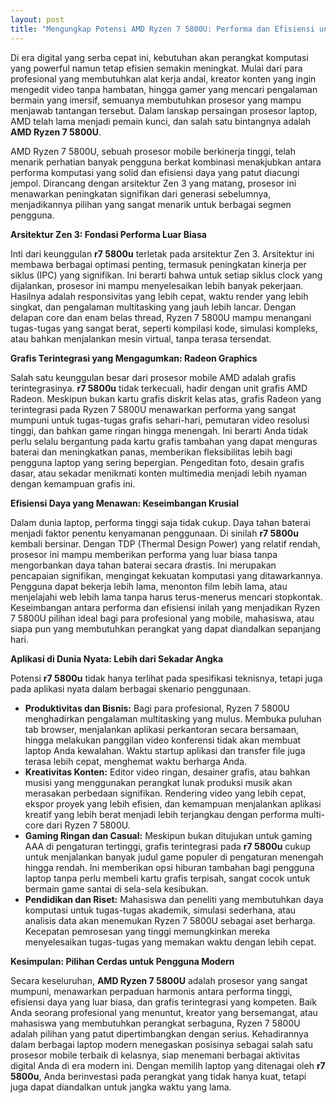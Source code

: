 ```yaml
---
layout: post
title: "Mengungkap Potensi AMD Ryzen 7 5800U: Performa dan Efisiensi untuk Era Modern"
---
```


Di era digital yang serba cepat ini, kebutuhan akan perangkat komputasi yang powerful namun tetap efisien semakin meningkat. Mulai dari para profesional yang membutuhkan alat kerja andal, kreator konten yang ingin mengedit video tanpa hambatan, hingga gamer yang mencari pengalaman bermain yang imersif, semuanya membutuhkan prosesor yang mampu menjawab tantangan tersebut. Dalam lanskap persaingan prosesor laptop, AMD telah lama menjadi pemain kunci, dan salah satu bintangnya adalah **AMD Ryzen 7 5800U**.

AMD Ryzen 7 5800U, sebuah prosesor mobile berkinerja tinggi, telah menarik perhatian banyak pengguna berkat kombinasi menakjubkan antara performa komputasi yang solid dan efisiensi daya yang patut diacungi jempol. Dirancang dengan arsitektur Zen 3 yang matang, prosesor ini menawarkan peningkatan signifikan dari generasi sebelumnya, menjadikannya pilihan yang sangat menarik untuk berbagai segmen pengguna.

**Arsitektur Zen 3: Fondasi Performa Luar Biasa**

Inti dari keunggulan **r7 5800u** terletak pada arsitektur Zen 3. Arsitektur ini membawa berbagai optimasi penting, termasuk peningkatan kinerja per siklus (IPC) yang signifikan. Ini berarti bahwa untuk setiap siklus clock yang dijalankan, prosesor ini mampu menyelesaikan lebih banyak pekerjaan. Hasilnya adalah responsivitas yang lebih cepat, waktu render yang lebih singkat, dan pengalaman multitasking yang jauh lebih lancar. Dengan delapan core dan enam belas thread, Ryzen 7 5800U mampu menangani tugas-tugas yang sangat berat, seperti kompilasi kode, simulasi kompleks, atau bahkan menjalankan mesin virtual, tanpa terasa tersendat.

**Grafis Terintegrasi yang Mengagumkan: Radeon Graphics**

Salah satu keunggulan besar dari prosesor mobile AMD adalah grafis terintegrasinya. **r7 5800u** tidak terkecuali, hadir dengan unit grafis AMD Radeon. Meskipun bukan kartu grafis diskrit kelas atas, grafis Radeon yang terintegrasi pada Ryzen 7 5800U menawarkan performa yang sangat mumpuni untuk tugas-tugas grafis sehari-hari, pemutaran video resolusi tinggi, dan bahkan game ringan hingga menengah. Ini berarti Anda tidak perlu selalu bergantung pada kartu grafis tambahan yang dapat menguras baterai dan meningkatkan panas, memberikan fleksibilitas lebih bagi pengguna laptop yang sering bepergian. Pengeditan foto, desain grafis dasar, atau sekadar menikmati konten multimedia menjadi lebih nyaman dengan kemampuan grafis ini.

**Efisiensi Daya yang Menawan: Keseimbangan Krusial**

Dalam dunia laptop, performa tinggi saja tidak cukup. Daya tahan baterai menjadi faktor penentu kenyamanan penggunaan. Di sinilah **r7 5800u** kembali bersinar. Dengan TDP (Thermal Design Power) yang relatif rendah, prosesor ini mampu memberikan performa yang luar biasa tanpa mengorbankan daya tahan baterai secara drastis. Ini merupakan pencapaian signifikan, mengingat kekuatan komputasi yang ditawarkannya. Pengguna dapat bekerja lebih lama, menonton film lebih lama, atau menjelajahi web lebih lama tanpa harus terus-menerus mencari stopkontak. Keseimbangan antara performa dan efisiensi inilah yang menjadikan Ryzen 7 5800U pilihan ideal bagi para profesional yang mobile, mahasiswa, atau siapa pun yang membutuhkan perangkat yang dapat diandalkan sepanjang hari.

**Aplikasi di Dunia Nyata: Lebih dari Sekadar Angka**

Potensi **r7 5800u** tidak hanya terlihat pada spesifikasi teknisnya, tetapi juga pada aplikasi nyata dalam berbagai skenario penggunaan.

*   **Produktivitas dan Bisnis:** Bagi para profesional, Ryzen 7 5800U menghadirkan pengalaman multitasking yang mulus. Membuka puluhan tab browser, menjalankan aplikasi perkantoran secara bersamaan, hingga melakukan panggilan video konferensi tidak akan membuat laptop Anda kewalahan. Waktu startup aplikasi dan transfer file juga terasa lebih cepat, menghemat waktu berharga Anda.
*   **Kreativitas Konten:** Editor video ringan, desainer grafis, atau bahkan musisi yang menggunakan perangkat lunak produksi musik akan merasakan perbedaan signifikan. Rendering video yang lebih cepat, ekspor proyek yang lebih efisien, dan kemampuan menjalankan aplikasi kreatif yang lebih berat menjadi lebih terjangkau dengan performa multi-core dari Ryzen 7 5800U.
*   **Gaming Ringan dan Casual:** Meskipun bukan ditujukan untuk gaming AAA di pengaturan tertinggi, grafis terintegrasi pada **r7 5800u** cukup untuk menjalankan banyak judul game populer di pengaturan menengah hingga rendah. Ini memberikan opsi hiburan tambahan bagi pengguna laptop tanpa perlu membeli kartu grafis terpisah, sangat cocok untuk bermain game santai di sela-sela kesibukan.
*   **Pendidikan dan Riset:** Mahasiswa dan peneliti yang membutuhkan daya komputasi untuk tugas-tugas akademik, simulasi sederhana, atau analisis data akan menemukan Ryzen 7 5800U sebagai aset berharga. Kecepatan pemrosesan yang tinggi memungkinkan mereka menyelesaikan tugas-tugas yang memakan waktu dengan lebih cepat.

**Kesimpulan: Pilihan Cerdas untuk Pengguna Modern**

Secara keseluruhan, **AMD Ryzen 7 5800U** adalah prosesor yang sangat mumpuni, menawarkan perpaduan harmonis antara performa tinggi, efisiensi daya yang luar biasa, dan grafis terintegrasi yang kompeten. Baik Anda seorang profesional yang menuntut, kreator yang bersemangat, atau mahasiswa yang membutuhkan perangkat serbaguna, Ryzen 7 5800U adalah pilihan yang patut dipertimbangkan dengan serius. Kehadirannya dalam berbagai laptop modern menegaskan posisinya sebagai salah satu prosesor mobile terbaik di kelasnya, siap menemani berbagai aktivitas digital Anda di era modern ini. Dengan memilih laptop yang ditenagai oleh **r7 5800u**, Anda berinvestasi pada perangkat yang tidak hanya kuat, tetapi juga dapat diandalkan untuk jangka waktu yang lama.
